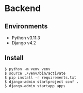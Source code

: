 # Backend

## Environments
- Python v3.11.3
- Django v4.2

## Install
```
$ python -m venv venv
$ source ./venv/bin/activate
$ pip install -r requirements.txt
$ django-admin startproject conf .
$ django-admin startapp apps
```
